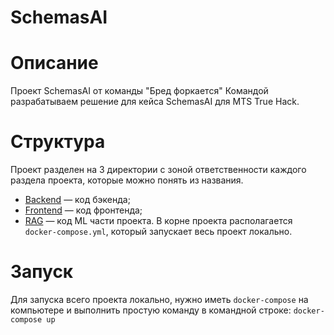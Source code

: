 # SchemasAI
# Описание
Проект SchemasAI от команды "Бред форкается"
Командой разрабатываем решение для кейса SchemasAI для MTS True Hack.
# Структура
Проект разделен на 3 директории с зоной ответственности каждого раздела проекта, которые можно понять из названия. 
* [Backend](./backend/README.md) — код бэкенда;
* [Frontend](./frontend/README.md) — код фронтенда;
* [RAG](./rag/README.md) — код ML части проекта.
В корне проекта располагается `docker-compose.yml`, который запускает весь проект локально.
# Запуск
Для запуска всего проекта локально, нужно иметь `docker-compose` на компьютере и выполнить простую команду в командной строке: `docker-compose up`
